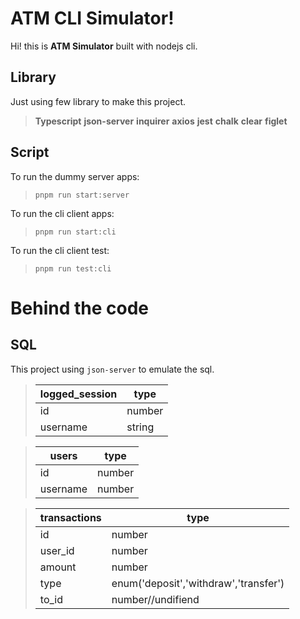 # ATM CLI Simulator!
Hi! this is **ATM Simulator** built with nodejs cli. 

## Library
Just using few library to make this project.
>**Typescript**
>**json-server**
>**inquirer**
>**axios**
>**jest**
>**chalk**
>**clear**
>**figlet**

## Script

To run the dummy server apps:
> `pnpm run start:server`

To run the cli client apps:
>`pnpm run start:cli`

To run the cli client test:
>`pnpm run test:cli`

# Behind the code


## SQL
This project using `json-server` to emulate the sql.
> |logged_session|type|
> |-|-|
> |id|number|
> |username|string|
 
> |users|type|
> |-|-|
> |id|number|
> |username|number|

> |transactions|type|
> |-|-|
> |id|number|
> |user_id|number|
> |amount|number|
> |type|enum('deposit','withdraw','transfer') |
> |to_id| number//undifiend | 
 